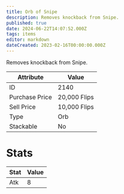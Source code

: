 ```yaml
---
title: Orb of Snipe
description: Removes knockback from Snipe.
published: true
date: 2024-06-22T14:07:52.000Z
tags: items
editor: markdown
dateCreated: 2023-02-16T00:00:00.000Z
---
```


Removes knockback from Snipe.

|Attribute|Value|
|-|-|
|ID|2140|
|Purchase Price|20,000 Flips|
|Sell Price|10,000 Flips|
|Type|Orb|
|Stackable|No|

# Stats
|Stat|Value|
|-|-|
|Atk|8|

